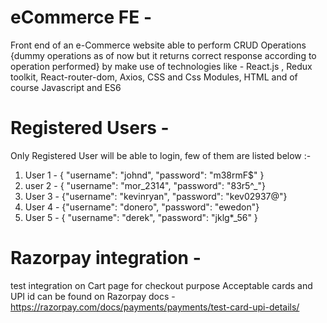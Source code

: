 # eCommerce FE - 
Front end of an e-Commerce website able to perform CRUD Operations {dummy operations as of now but it returns correct response according to operation performed} by make use of technologies like - React.js , Redux toolkit, React-router-dom, Axios, CSS and Css Modules, HTML and of course Javascript and ES6


# Registered Users -
Only Registered User will be able to login, few of them are listed below :-

1. User 1 - {
"username": "johnd",
"password": "m38rmF$"
}
2. user 2 - {
"username": "mor_2314",
"password": "83r5^_"}
3. User 3 - {"username": "kevinryan",
"password": "kev02937@"}
4. User 4 - {"username": "donero",
"password": "ewedon"}
5. User 5 - {
"username": "derek",
"password": "jklg*_56"
}

# Razorpay integration -
test integration on Cart page for checkout purpose
Acceptable cards and UPI id can be found on Razorpay docs - https://razorpay.com/docs/payments/payments/test-card-upi-details/


